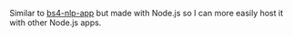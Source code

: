Similar to [bs4-nlp-app](https://github.com/lsimmons2/bs4-nlp-app) but made with Node.js so I can more easily host it with other Node.js apps.
